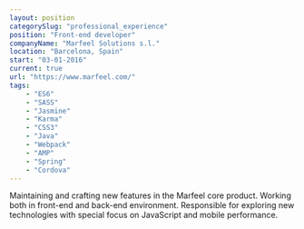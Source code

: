 ```yaml
---
layout: position
categorySlug: "professional_experience"
position: "Front-end developer"
companyName: "Marfeel Solutions s.l."
location: "Barcelona, Spain"
start: "03-01-2016"
current: true
url: "https://www.marfeel.com/"
tags:
    - "ES6"
    - "SASS"
    - "Jasmine"
    - "Karma"
    - "CSS3"
    - "Java"
    - "Webpack"
    - "AMP"
    - "Spring"
    - "Cordova"
---
```

Maintaining and crafting new features in the Marfeel core product. Working both in front-end and back-end environment. Responsible for exploring new technologies with special focus on JavaScript and mobile performance.
